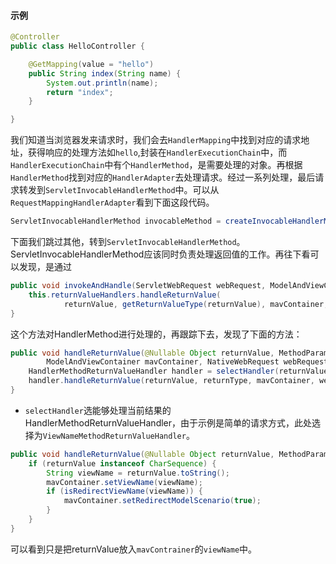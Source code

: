 #### 示例

```java
@Controller
public class HelloController {

    @GetMapping(value = "hello")
    public String index(String name) {
        System.out.println(name);
        return "index";
    }

}
```

我们知道当浏览器发来请求时，我们会去`HandlerMapping`中找到对应的请求地址，获得响应的处理方法如`hello`,封装在`HandlerExecutionChain`中，而`HandlerExecutionChain`中有个`HandlerMethod`，是需要处理的对象。再根据`HandlerMethod`找到对应的`HandlerAdapter`去处理请求。经过一系列处理，最后请求转发到`ServletInvocableHandlerMethod`中。可以从`RequestMappingHandlerAdapter`看到下面这段代码。

```java
ServletInvocableHandlerMethod invocableMethod = createInvocableHandlerMethod(handlerMethod);
```

下面我们跳过其他，转到`ServletInvocableHandlerMethod`。ServletInvocableHandlerMethod应该同时负责处理返回值的工作。再往下看可以发现，是通过

```java
public void invokeAndHandle(ServletWebRequest webRequest, ModelAndViewContainer mavContainer,Object... providedArgs) throws Exception {
    this.returnValueHandlers.handleReturnValue(
            returnValue, getReturnValueType(returnValue), mavContainer, webRequest);
}
```

这个方法对HandlerMethod进行处理的，再跟踪下去，发现了下面的方法：

```java
public void handleReturnValue(@Nullable Object returnValue, MethodParameter returnType,
        ModelAndViewContainer mavContainer, NativeWebRequest webRequest) throws Exception {
    HandlerMethodReturnValueHandler handler = selectHandler(returnValue, returnType);
    handler.handleReturnValue(returnValue, returnType, mavContainer, webRequest);
}
```

-  `selectHandler`选能够处理当前结果的HandlerMethodReturnValueHandler，由于示例是简单的请求方式，此处选择为`ViewNameMethodReturnValueHandler`。

```java
public void handleReturnValue(@Nullable Object returnValue, MethodParameter returnType, ModelAndViewContainer mavContainer, NativeWebRequest webRequest) throws Exception {
    if (returnValue instanceof CharSequence) {
        String viewName = returnValue.toString();
        mavContainer.setViewName(viewName);
        if (isRedirectViewName(viewName)) {
            mavContainer.setRedirectModelScenario(true);
        }
    }
}
```

可以看到只是把returnValue放入`mavContrainer`的`viewName`中。

